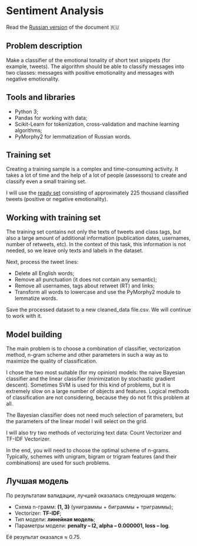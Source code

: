 # Sentiment Analysis

Read the [Russian version](./README_RU.md) of the document 🇷🇺

## Problem description

Make a classifier of the emotional tonality of short text snippets (for example, tweets). The algorithm should be able to classify messages into two classes: messages with positive emotionality and messages with negative emotionality.

## Tools and libraries

* Python 3;
* Pandas for working with data;
* Scikit-Learn for tokenization, cross-validation and machine learning algorithms;
* PyMorphy2 for lemmatization of Russian words.

## Training set

Creating a training sample is a complex and time-consuming activity. It takes a lot of time and the help of a lot of people (assessors) to create and classify even a small training set.

I will use the [ready set](http://study.mokoron.com/) consisting of approximately 225 thousand classified tweets (positive or negative emotionality).

## Working with training set

The training set contains not only the texts of tweets and class tags, but also a large amount of additional information (publication dates, usernames, number of retweets, etc). In the context of this task, this information is not needed, so we leave only texts and labels in the dataset.

Next, process the tweet lines:

* Delete all English words;
* Remove all punctuation (it does not contain any semantic);
* Remove all usernames, tags about retweet (RT) and links;
* Transform all words to lowercase and use the PyMorphy2 module to lemmatize words.

Save the processed dataset to a new cleaned_data file.csv. We will continue to work with it.

## Model building

The main problem is to choose a combination of classifier, vectorization method, n-gram scheme and other parameters in such a way as to maximize the quality of classification.

I chose the two most suitable (for my opinion) models: the naive Bayesian classifier and the linear classifier (minimization by stochastic gradient descent). Sometimes SVM is used for this kind of problems, but it is extremely slow on a large number of objects and features. Logical methods of classification are not considering, because they do not fit this problem at all.

The Bayesian classifier does not need much selection of parameters, but the parameters of the linear model I will select on the grid.

I will also try two methods of vectorizing text data: Count Vectorizer and TF-IDF Vectorizer.

In the end, you will need to choose the optimal scheme of n-grams. Typically, schemes with unigram, bigram or trigram features (and their combinations) are used for such problems.

## Лучшая модель

По результатам валидации, лучшей оказалась следующая модель:

* Схема n-грамм: **(1, 3)** (униграммы + биграммы + триграммы);
* Vectorizer: **TF-IDF**;
* Тип модели: **линейная модель**;
* Параметры модели: **penalty – l2, alpha – 0.000001, loss – log**.

Её результат оказался ≈ 0.75.
